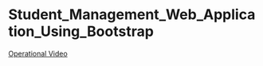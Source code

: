 # Student_Management_Web_Application_Using_Bootstrap

[Operational Video](https://drive.google.com/file/d/1uHL2dpNkYXD4Ow-q6r-CKxiJkDdQbMIO/view?usp=sharing)
